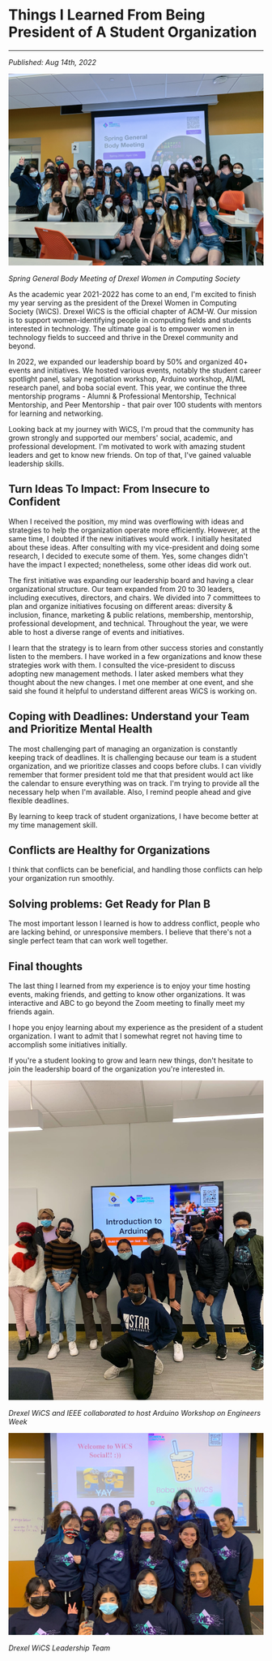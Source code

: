# Things I Learned From Being President of A Student Organization
---
*Published: Aug 14th, 2022*

![](https://raw.githubusercontent.com/AriNguyen/aringuyen.github.io/master/src/assets/blogs/blog5/springGBM.jpg)

*Spring General Body Meeting of Drexel Women in Computing Society*

As the academic year 2021-2022 has come to an end, I'm excited to finish my year serving as the president of the Drexel Women in Computing Society (WiCS). Drexel WiCS is the official chapter of ACM-W. Our mission is to support women-identifying people in computing fields and students interested in technology. The ultimate goal is to empower women in technology fields to succeed and thrive in the Drexel community and beyond. 

In 2022, we expanded our leadership board by 50% and organized 40+ events and initiatives. We hosted various events, notably the student career spotlight panel, salary negotiation workshop, Arduino workshop, AI/ML research panel, and boba social event. This year, we continue the three mentorship programs - Alumni & Professional Mentorship, Technical Mentorship, and Peer Mentorship - that pair over 100 students with mentors for learning and networking. 

Looking back at my journey with WiCS, I'm proud that the community has grown strongly and supported our members' social, academic, and professional development. I'm motivated to work with amazing student leaders and get to know new friends. On top of that, I've gained valuable leadership skills. 

## Turn Ideas To Impact: From Insecure to Confident

When I received the position, my mind was overflowing with ideas and strategies to help the organization operate more efficiently. However, at the same time, I doubted if the new initiatives would work. I initially hesitated about these ideas. After consulting with my vice-president and doing some research, I decided to execute some of them. Yes, some changes didn't have the impact I expected; nonetheless, some other ideas did work out. 

The first initiative was expanding our leadership board and having a clear organizational structure. Our team expanded from 20 to 30 leaders, including executives, directors, and chairs. We divided into 7 committees to plan and organize initiatives focusing on different areas: diversity & inclusion, finance, marketing & public relations, membership, mentorship, professional development, and technical. Throughout the year, we were able to host a diverse range of events and initiatives. 

I learn that the strategy is to learn from other success stories and constantly listen to the members. I have worked in a few organizations and know these strategies work with them. I consulted the vice-president to discuss adopting new management methods. I later asked members what they thought about the new changes. I met one member at one event, and she said she found it helpful to understand different areas WiCS is working on. 

## Coping with Deadlines: Understand your Team and Prioritize Mental Health

The most challenging part of managing an organization is constantly keeping track of deadlines. It is challenging because our team is a student organization, and we prioritize classes and coops before clubs. I can vividly remember that former president told me that that president would act like the calendar to ensure everything was on track. I'm trying to provide all the necessary help when I'm available. Also, I remind people ahead and give flexible deadlines. 

By learning to keep track of student organizations, I have become better at my time management skill. 

## Conflicts are Healthy for Organizations
I think that conflicts can be beneficial, and handling those conflicts can help your organization run smoothly. 

## Solving problems: Get Ready for Plan B
The most important lesson I learned is how to address conflict, people who are lacking behind, or unresponsive members. I believe that there's not a single perfect team that can work well together.

## Final thoughts

The last thing I learned from my experience is to enjoy your time hosting events, making friends, and getting to know other organizations. It was interactive and ABC to go beyond the Zoom meeting to finally meet my friends again. 

I hope you enjoy learning about my experience as the president of a student organization. I want to admit that I somewhat regret not having time to accomplish some initiatives initially. 

If you're a student looking to grow and learn new things, don't hesitate to join the leadership board of the organization you're interested in. 

![](https://raw.githubusercontent.com/AriNguyen/aringuyen.github.io/master/src/assets/blogs/blog5/arduino.jpg)

*Drexel WiCS and IEEE collaborated to host Arduino Workshop on Engineers Week*

![](https://raw.githubusercontent.com/AriNguyen/aringuyen.github.io/master/src/assets/blogs/blog5/officers.jpg)

*Drexel WiCS Leadership Team*
